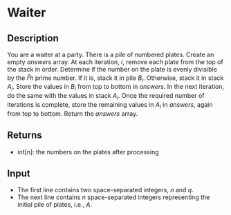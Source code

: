 # Waiter

## Description

You are a waiter at a party. There is a pile of numbered plates. Create an empty _answers_ array. At each iteration, _i_, remove each plate from the top of the stack in order. Determine if the number on the plate is evenly divisible by the $i^th$ prime number. If it is, stack it in pile $B_i$. Otherwise, stack it in stack $A_i$. Store the values in $B_i$ from top to bottom in _answers_. In the next iteration, do the same with the values in stack $A_i$. Once the required number of iterations is complete, store the remaining values in $A_i$ in _answers_, again from top to bottom. Return the _answers_ array. 

## Returns

- int[n]: the numbers on the plates after processing

## Input

- The first line contains two space-separated integers, _n_ and _q_.
- The next line contains _n_ space-separated integers representing the initial pile of plates, i.e., _A_. 
